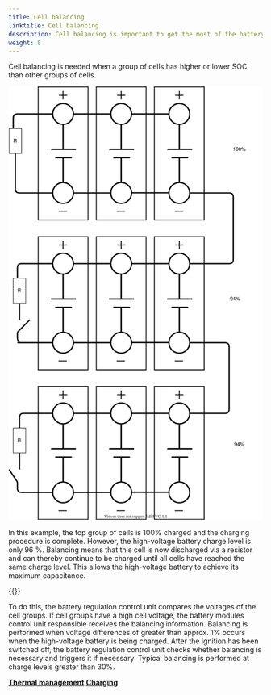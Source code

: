 ```yaml
---
title: Cell balancing
linktitle: Cell balancing 
description: Cell balancing is important to get the most of the battery. 
weight: 8
---
```

<!-- markdownlint-disable MD033 -->
Cell balancing is needed when a group of cells has higher or lower SOC than other groups of cells.

<img src="cellbalancing.drawio.svg" class="img-fluid">

In this example, the top group of cells is 100% charged and the charging procedure is complete.
However, the high-voltage battery charge level is only 96 %. Balancing means that this cell is now discharged via a resistor and can thereby continue to be charged until all cells have reached the same charge level. This allows the high-voltage battery to achieve its maximum capacitance.

{{<evkxdisplayaddarticle />}}

To do this, the battery regulation control unit compares the voltages of the cell groups. If cell groups have a high cell voltage, the battery modules control unit responsible receives the balancing information. Balancing is performed when voltage differences of greater than approx. 1% occurs when the high-voltage battery is being charged. After the ignition has been switched off, the battery regulation control unit checks whether balancing is necessary and triggers it if necessary. Typical balancing is performed at charge levels greater than 30%.

<div class="mt-3 mb-3">
    <a href="../thermalmanagement/" class="text-decoration-none text-black"><strong><i class="bi-arrow-left"></i> Thermal management</strong></a>
    <a href="../charging/" class="text-decoration-none text-black float-end"><strong>Charging <i class="bi-arrow-right"></i></strong></a>
</div>
